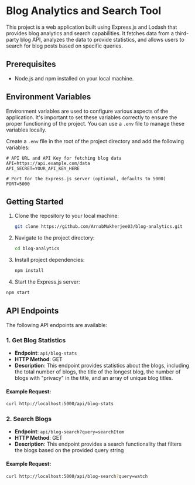 # Blog Analytics and Search Tool

This project is a web application built using Express.js and Lodash that provides blog analytics and search capabilities. It fetches data from a third-party blog API, analyzes the data to provide statistics, and allows users to search for blog posts based on specific queries.


## Prerequisites

- Node.js and npm installed on your local machine.



## Environment Variables

Environment variables are used to configure various aspects of the application. It's important to set these variables correctly to ensure the proper functioning of the project. You can use a `.env` file to manage these variables locally.

Create a `.env` file in the root of the project directory and add the following variables:

```dotenv
# API URL and API Key for fetching blog data
API=https://api.example.com/data
API_SECRET=YOUR_API_KEY_HERE

# Port for the Express.js server (optional, defaults to 5000)
PORT=5000
```



## Getting Started

1. Clone the repository to your local machine:

   ```bash
   git clone https://github.com/ArnabMukherjee03/blog-analytics.git
   ```

2. Navigate to the project directory:
   ```bash
   cd blog-analytics
   ```

3. Install project dependencies:
   ```bash
   npm install
   ```

4. Start the Express.js server:
```bash
npm start
```



## API Endpoints

The following API endpoints are available:

### 1. Get Blog Statistics

- **Endpoint**: `api/blog-stats`
- **HTTP Method**: GET
- **Description**: This endpoint provides statistics about the blogs, including the total number of blogs, the title of the longest blog, the number of blogs with "privacy" in the title, and an array of unique blog titles.

#### Example Request:

```bash
curl http://localhost:5000/api/blog-stats
```

### 2. Search Blogs

- **Endpoint**: `api/blog-search?query=searchItem`
- **HTTP Method**: GET
- **Description**: This endpoint provides a search functionality that filters the blogs based on the provided query string 
#### Example Request:

```bash
curl http://localhost:5000/api/blog-search?query=watch
```


